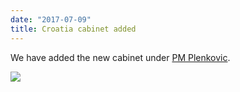 ```yaml
---
date: "2017-07-09"
title: Croatia cabinet added
---
```


We have added the new cabinet under [PM Plenkovic](http://www.parlgov.org/explore/HRV/cabinet/2017-07-09/).

![](/images/parliament-germany.jpg)
